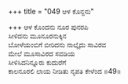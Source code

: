 +++
title = "049 ಆಳ ಕೊನ್ದನು"

+++
ಆಳ ಕೊಂದನು ನೂರ ಪುನರಪಿ  
ಸೀಳಿದನು ಮೂನೂರನುಕ್ಕಿನ  
ಬೋಳೆಯಂಬಿಗೆ ಬೀರಿದನು ನಾಲ್ಕೈದು ಸಾವಿರವ  
ಮೇಲೆ ಮೂಸಾವಿರದ ಸವಡಿಯ  
ಸೀಳಿಸಿದನಿನ್ನೂರು ಕುದುರೆಗೆ  
ಕಾಲನೂರಲಿ ಲಾಯ ನೀಡಿತು ನೃಪತಿ ಕೇಳೆಂದ      ॥49॥